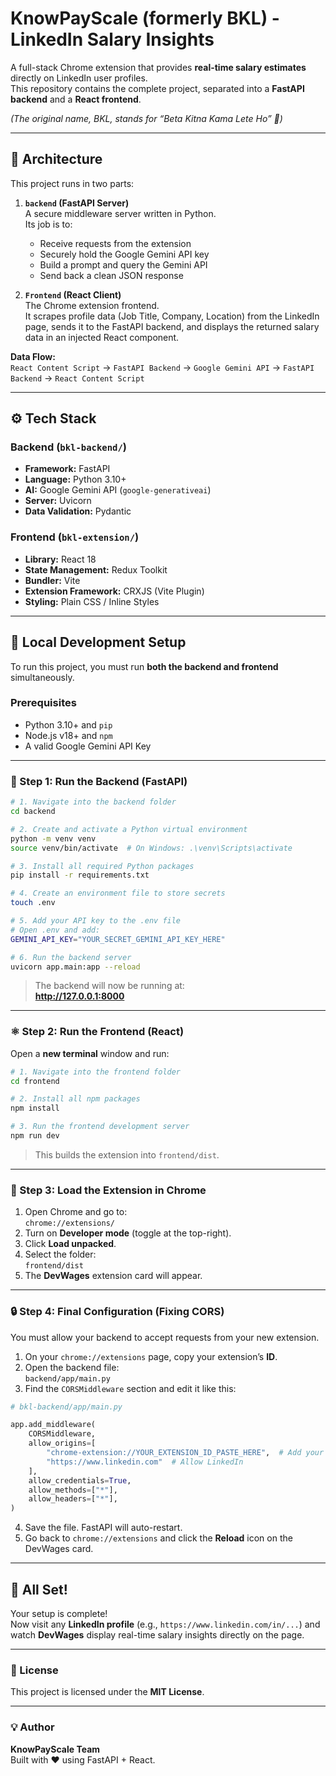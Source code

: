 # KnowPayScale (formerly BKL) - LinkedIn Salary Insights

A full-stack Chrome extension that provides **real-time salary estimates** directly on LinkedIn user profiles.  
This repository contains the complete project, separated into a **FastAPI backend** and a **React frontend**.

*(The original name, BKL, stands for “Beta Kitna Kama Lete Ho” 💸)*



---

## 🧩 Architecture

This project runs in two parts:

1. **`backend` (FastAPI Server)**  
   A secure middleware server written in Python.  
   Its job is to:
   - Receive requests from the extension  
   - Securely hold the Google Gemini API key  
   - Build a prompt and query the Gemini API  
   - Send back a clean JSON response  

2. **`Frontend` (React Client)**  
   The Chrome extension frontend.  
   It scrapes profile data (Job Title, Company, Location) from the LinkedIn page, sends it to the FastAPI backend, and displays the returned salary data in an injected React component.

**Data Flow:**  
`React Content Script` → `FastAPI Backend` → `Google Gemini API` → `FastAPI Backend` → `React Content Script`

---

## ⚙️ Tech Stack

### Backend (`bkl-backend/`)
- **Framework:** FastAPI  
- **Language:** Python 3.10+  
- **AI:** Google Gemini API (`google-generativeai`)  
- **Server:** Uvicorn  
- **Data Validation:** Pydantic  

### Frontend (`bkl-extension/`)
- **Library:** React 18  
- **State Management:** Redux Toolkit  
- **Bundler:** Vite  
- **Extension Framework:** CRXJS (Vite Plugin)  
- **Styling:** Plain CSS / Inline Styles  

---

## 🧰 Local Development Setup

To run this project, you must run **both the backend and frontend** simultaneously.

### Prerequisites
- Python 3.10+ and `pip`  
- Node.js v18+ and `npm`  
- A valid Google Gemini API Key  

---

### 🐍 Step 1: Run the Backend (FastAPI)

```bash
# 1. Navigate into the backend folder
cd backend

# 2. Create and activate a Python virtual environment
python -m venv venv
source venv/bin/activate  # On Windows: .\venv\Scripts\activate

# 3. Install all required Python packages
pip install -r requirements.txt

# 4. Create an environment file to store secrets
touch .env

# 5. Add your API key to the .env file
# Open .env and add:
GEMINI_API_KEY="YOUR_SECRET_GEMINI_API_KEY_HERE"

# 6. Run the backend server
uvicorn app.main:app --reload
```

> The backend will now be running at:  
> **http://127.0.0.1:8000**

---

### ⚛️ Step 2: Run the Frontend (React)

Open a **new terminal** window and run:

```bash
# 1. Navigate into the frontend folder
cd frontend

# 2. Install all npm packages
npm install

# 3. Run the frontend development server
npm run dev
```

> This builds the extension into `frontend/dist`.

---

### 🧩 Step 3: Load the Extension in Chrome

1. Open Chrome and go to:  
   `chrome://extensions/`
2. Turn on **Developer mode** (toggle at the top-right).
3. Click **Load unpacked**.
4. Select the folder:  
   `frontend/dist`
5. The **DevWages** extension card will appear.

---

### 🔒 Step 4: Final Configuration (Fixing CORS)

You must allow your backend to accept requests from your new extension.

1. On your `chrome://extensions` page, copy your extension’s **ID**.
2. Open the backend file:  
   `backend/app/main.py`
3. Find the `CORSMiddleware` section and edit it like this:

```python
# bkl-backend/app/main.py

app.add_middleware(
    CORSMiddleware,
    allow_origins=[
        "chrome-extension://YOUR_EXTENSION_ID_PASTE_HERE",  # Add your extension ID
        "https://www.linkedin.com"  # Allow LinkedIn
    ],
    allow_credentials=True,
    allow_methods=["*"],
    allow_headers=["*"],
)
```

4. Save the file. FastAPI will auto-restart.
5. Go back to `chrome://extensions` and click the **Reload** icon on the DevWages card.

---

## 🎉 All Set!

Your setup is complete!  
Now visit any **LinkedIn profile** (e.g., `https://www.linkedin.com/in/...`) and watch **DevWages** display real-time salary insights directly on the page.

---

### 📄 License
This project is licensed under the **MIT License**.

---

### 💡 Author
**KnowPayScale Team**  
Built with ❤️ using FastAPI + React.
